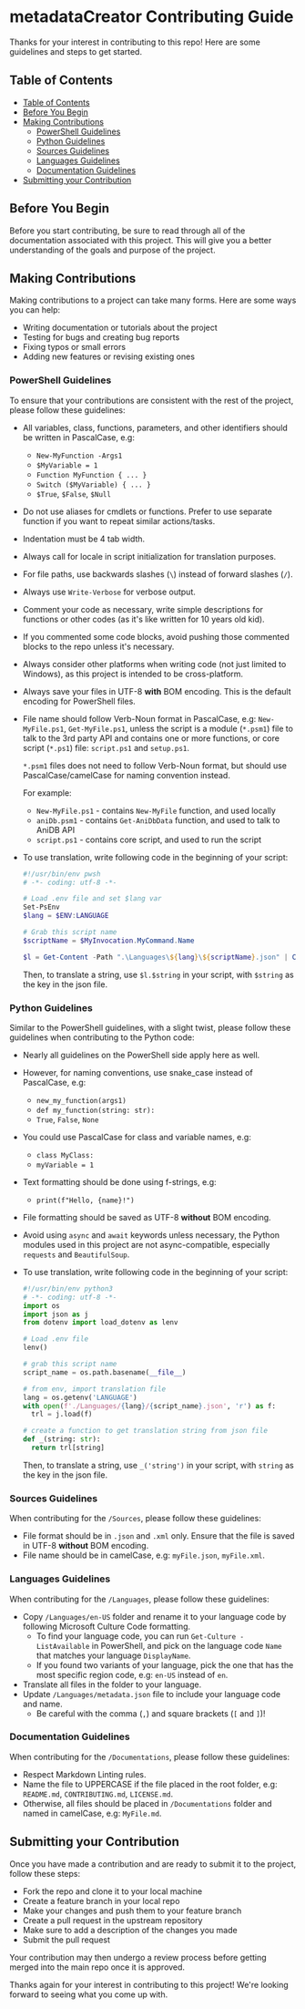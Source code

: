 # metadataCreator Contributing Guide <!-- omit in toc -->

Thanks for your interest in contributing to this repo! Here are some guidelines
and steps to get started.

## Table of Contents

* [Table of Contents](#table-of-contents)
* [Before You Begin](#before-you-begin)
* [Making Contributions](#making-contributions)
  * [PowerShell Guidelines](#powershell-guidelines)
  * [Python Guidelines](#python-guidelines)
  * [Sources Guidelines](#sources-guidelines)
  * [Languages Guidelines](#languages-guidelines)
  * [Documentation Guidelines](#documentation-guidelines)
* [Submitting your Contribution](#submitting-your-contribution)

## Before You Begin

Before you start contributing, be sure to read through all of the documentation
associated with this project. This will give you a better understanding of the
goals and purpose of the project.

## Making Contributions

Making contributions to a project can take many forms. Here are some ways you
can help:

* Writing documentation or tutorials about the project
* Testing for bugs and creating bug reports
* Fixing typos or small errors
* Adding new features or revising existing ones

### PowerShell Guidelines

To ensure that your contributions are consistent with the rest of the project,
please follow these guidelines:

* All variables, class, functions, parameters, and other identifiers should be
  written in PascalCase, e.g:
  * `New-MyFunction -Args1`
  * `$MyVariable = 1`
  * `Function MyFunction { ... }`
  * `Switch ($MyVariable) { ... }`
  * `$True`, `$False`, `$Null`
* Do not use aliases for cmdlets or functions. Prefer to use separate function
  if you want to repeat similar actions/tasks.
* Indentation must be 4 tab width.
* Always call for locale in script initialization for translation purposes.
* For file paths, use backwards slashes (`\`) instead of forward slashes (`/`).
* Always use `Write-Verbose` for verbose output.
* Comment your code as necessary, write simple descriptions for functions or
  other codes (as it's like written for 10 years old kid).
* If you commented some code blocks, avoid pushing those commented blocks to the
  repo unless it's necessary.
* Always consider other platforms when writing code (not just limited to
  Windows), as this project is intended to be cross-platform.
* Always save your files in UTF-8 **with** BOM encoding. This is the default
  encoding for PowerShell files.
* File name should follow Verb-Noun format in PascalCase, e.g: `New-MyFile.ps1`,
  `Get-MyFile.ps1`, unless the script is a module (`*.psm1`) file to talk to the
  3rd party API and contains one or more functions, or core script (`*.ps1`)
  file: `script.ps1` and `setup.ps1`.

  `*.psm1` files does not need to follow Verb-Noun format, but should use
  PascalCase/camelCase for naming convention instead.

  For example:
  * `New-MyFile.ps1` - contains `New-MyFile` function, and used locally
  * `aniDb.psm1` - contains `Get-AniDbData` function, and used to talk to AniDB
    API
  * `script.ps1` - contains core script, and used to run the script

* To use translation, write following code in the beginning of your script:

  <!-- markdownlint-disable MD010 -->
  ```powershell
  #!/usr/bin/env pwsh
  # -*- coding: utf-8 -*-

  # Load .env file and set $lang var
  Set-PsEnv
  $lang = $ENV:LANGUAGE

  # Grab this script name
  $scriptName = $MyInvocation.MyCommand.Name

  $l = Get-Content -Path ".\Languages\${lang}\${scriptName}.json" | ConvertFrom-Json
  ```
  <!-- markdownlint-enable MD010 -->

  Then, to translate a string, use `$l.$string` in your script, with `$string`
  as the key in the json file.

### Python Guidelines

Similar to the PowerShell guidelines, with a slight twist, please follow these
guidelines when contributing to the Python code:

* Nearly all guidelines on the PowerShell side apply here as well.
* However, for naming conventions, use snake_case instead of PascalCase, e.g:
  * `new_my_function(args1)`
  * `def my_function(string: str):`
  * `True`, `False`, `None`
* You could use PascalCase for class and variable names, e.g:
  * `class MyClass:`
  * `myVariable = 1`
* Text formatting should be done using f-strings, e.g:
  * `print(f"Hello, {name}!")`
* File formatting should be saved as UTF-8 **without** BOM encoding.
* Avoid using `async` and `await` keywords unless necessary, the Python modules
  used in this project are not async-compatible, especially `requests` and
  `BeautifulSoup`.
* To use translation, write following code in the beginning of your script:

  <!-- markdownlint-disable MD010 -->
  ```python
  #!/usr/bin/env python3
  # -*- coding: utf-8 -*-
  import os
  import json as j
  from dotenv import load_dotenv as lenv

  # Load .env file
  lenv()

  # grab this script name
  script_name = os.path.basename(__file__)

  # from env, import translation file
  lang = os.getenv('LANGUAGE')
  with open(f'./Languages/{lang}/{script_name}.json', 'r') as f:
  	trl = j.load(f)

  # create a function to get translation string from json file
  def _(string: str):
  	return trl[string]
  ```
  <!-- markdownlint-enable MD010 -->

  Then, to translate a string, use `_('string')` in your script, with `string`
  as the key in the json file.

### Sources Guidelines

When contributing for the `/Sources`, please follow these guidelines:

* File format should be in `.json` and `.xml` only. Ensure that the file is
  saved in UTF-8 **without** BOM encoding.
* File name should be in camelCase, e.g: `myFile.json`, `myFile.xml`.

### Languages Guidelines

When contributing for the `/Languages`, please follow these guidelines:

* Copy `/Languages/en-US` folder and rename it to your language code by
  following Microsoft Culture Code formatting.
  * To find your language code, you can run `Get-Culture -ListAvailable` in
    PowerShell, and pick on the language code `Name` that matches your language
    `DisplayName`.
  * If you found two variants of your language, pick the one that has the most
    specific region code, e.g: `en-US` instead of `en`.
* Translate all files in the folder to your language.
* Update `/Languages/metadata.json` file to include your language code and name.
  * Be careful with the comma (`,`) and square brackets (`[` and `]`)!

### Documentation Guidelines

When contributing for the `/Documentations`, please follow these guidelines:

* Respect Markdown Linting rules.
* Name the file to UPPERCASE if the file placed in the root folder, e.g:
  `README.md`, `CONTRIBUTING.md`, `LICENSE.md`.
* Otherwise, all files should be placed in `/Documentations` folder and named in
  camelCase, e.g: `MyFile.md`.

## Submitting your Contribution

Once you have made a contribution and are ready to submit it to the project,
follow these steps:

* Fork the repo and clone it to your local machine
* Create a feature branch in your local repo
* Make your changes and push them to your feature branch
* Create a pull request in the upstream repository
* Make sure to add a description of the changes you made
* Submit the pull request

Your contribution may then undergo a review process before getting merged into
the main repo once it is approved.

Thanks again for your interest in contributing to this project! We're looking
forward to seeing what you come up with.
